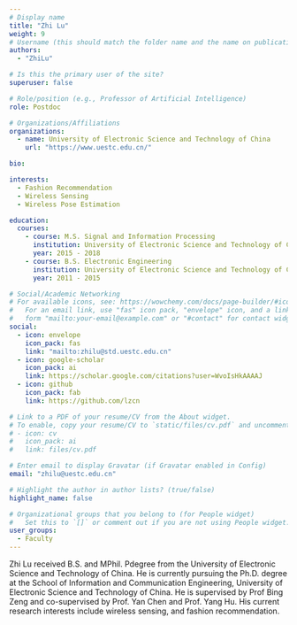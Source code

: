 ```yaml
---
# Display name
title: "Zhi Lu"
weight: 9
# Username (this should match the folder name and the name on publications)
authors:
  - "ZhiLu"

# Is this the primary user of the site?
superuser: false

# Role/position (e.g., Professor of Artificial Intelligence)
role: Postdoc

# Organizations/Affiliations
organizations:
  - name: University of Electronic Science and Technology of China
    url: "https://www.uestc.edu.cn/"

bio:

interests:
  - Fashion Recommendation
  - Wireless Sensing
  - Wireless Pose Estimation

education:
  courses:
    - course: M.S. Signal and Information Processing
      institution: University of Electronic Science and Technology of China
      year: 2015 - 2018
    - course: B.S. Electronic Engineering
      institution: University of Electronic Science and Technology of China
      year: 2011 - 2015

# Social/Academic Networking
# For available icons, see: https://wowchemy.com/docs/page-builder/#icons
#   For an email link, use "fas" icon pack, "envelope" icon, and a link in the
#   form "mailto:your-email@example.com" or "#contact" for contact widget.
social:
  - icon: envelope
    icon_pack: fas
    link: "mailto:zhilu@std.uestc.edu.cn"
  - icon: google-scholar
    icon_pack: ai
    link: https://scholar.google.com/citations?user=WvoIsHkAAAAJ
  - icon: github
    icon_pack: fab
    link: https://github.com/lzcn

# Link to a PDF of your resume/CV from the About widget.
# To enable, copy your resume/CV to `static/files/cv.pdf` and uncomment the lines below.
# - icon: cv
#   icon_pack: ai
#   link: files/cv.pdf

# Enter email to display Gravatar (if Gravatar enabled in Config)
email: "zhilu@uestc.edu.cn"

# Highlight the author in author lists? (true/false)
highlight_name: false

# Organizational groups that you belong to (for People widget)
#   Set this to `[]` or comment out if you are not using People widget.
user_groups:
  - Faculty
---
```


Zhi Lu received B.S. and MPhil. Pdegree from the University of Electronic Science and Technology of China. He is currently pursuing the Ph.D. degree at the School of Information and Communication Engineering, University of Electronic Science and Technology of China. He is supervised by Prof Bing Zeng and co-supervised by Prof. Yan Chen and Prof. Yang Hu. His current research interests include wireless sensing, and fashion recommendation.
